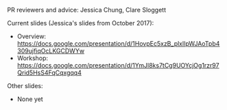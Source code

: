
PR reviewers and advice: Jessica Chung, Clare Sloggett

Current slides (Jessica's slides from October 2017):
- Overview: https://docs.google.com/presentation/d/1HovpEc5xzB_plxlIpWJAoTpb4309ujfiqOcLKGCDWYw
- Workshop: https://docs.google.com/presentation/d/1YmJl8ks7tCg9UOYcjOg1rzr97Qrid5HsS4FqCqxgqq4

Other slides:

- None yet
